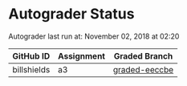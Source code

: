# Autograder Status
Autograder last run at: November 02, 2018 at 02:20

| GitHub ID | Assignment | Graded Branch |
|-----------|------------|---------------|
| billshields | a3 | [graded-eeccbe](https://github.com/Fall2018COMP401-001/a3-billshields/tree/graded-eeccbe) | 
